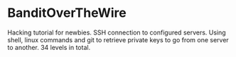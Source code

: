 # BanditOverTheWire
Hacking tutorial for newbies. SSH connection to configured servers. Using shell, linux commands and git to retrieve private keys to go from one server to another. 34 levels in total.
